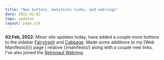 ```yaml
---
title: "New buttons, manifesto links, and webrings"
date: 2022-02-02
tags: updates
layout: page.njk
---
```


**02 Feb, 2022**: Minor site updates today, have added a couple more buttons to the sidebar [Fairytrash](https://fairytrash.neocities.org) and [Cabbage](https://cabbagesorter.neocities.org/). Made some additions to my [Web Manifesto]({{ page | relative }}manifesto/) along with a couple new links. I've also joined the [Retronaut Webring](https://webring.dinhe.net/).
